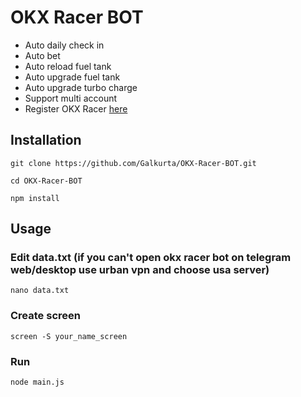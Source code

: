 # OKX Racer BOT

- Auto daily check in
- Auto bet
- Auto reload fuel tank
- Auto upgrade fuel tank
- Auto upgrade turbo charge
- Support multi account
- Register OKX Racer [here](https://t.me/OKX_official_bot/OKX_Racer?startapp=linkCode_88910038)

## Installation

``git clone https://github.com/Galkurta/OKX-Racer-BOT.git
``

``
cd OKX-Racer-BOT
``

``
npm install
``

## Usage

### Edit data.txt (if you can't open okx racer bot on telegram web/desktop use urban vpn and choose usa server)

``
nano data.txt
``

### Create screen

``
screen -S your_name_screen
``

### Run 

``
node main.js
``
